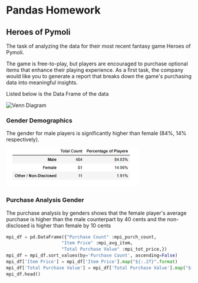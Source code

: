 # Pandas Homework
## Heroes of Pymoli

The task of analyzing the data for their most recent fantasy game Heroes of Pymoli.

The game is free-to-play, but players are encouraged to purchase optional items that enhance their playing experience. As a first task, the company would like you to generate a report that breaks down the game's purchasing data into meaningful insights.

Listed below is the Data Frame of the data

![Venn Diagram](./Resources/DataFram1.jpg)  

### Gender Demographics

The gender for male players is significantly higher than female (84%, 14% respectively).

![Venn Diagram](./Resources/Gender_Demo.jpg)

### Purchase Analysis Gender

The purchase analysis by genders shows that the female player's average purchase is higher than the male counterpart by 40 cents and the non-disclosed is higher than female by 10 cents 

```python
mpi_df = pd.DataFrame({"Purchase Count" :mpi_purch_count,
                     "Item Price" :mpi_avg_item,
                     "Total Purchase Value" :mpi_tot_price,})
mpi_df = mpi_df.sort_values(by='Purchase Count', ascending=False)
mpi_df['Item Price'] = mpi_df['Item Price'].map("${:.2f}".format)
mpi_df['Total Purchase Value'] = mpi_df['Total Purchase Value'].map("${:.2f}".format)
mpi_df.head()

```